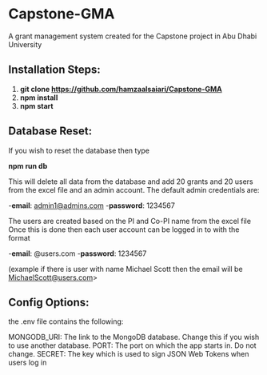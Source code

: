 # Capstone-GMA
A grant management system created for the Capstone project in Abu Dhabi University

## Installation Steps:

1) **git clone https://github.com/hamzaalsaiari/Capstone-GMA**
2) **npm install**
3) **npm start**


## Database Reset: 

If you wish to reset the database then type

**npm run db**

This will delete all data from the database and add 20 grants and 20 users from the excel file and an admin account.
The default admin credentials are:

-**email**: admin1@admins.com
-**password**: 1234567

The users are created based on the PI and Co-PI name from the excel file
Once this is done then each user account can be logged in to with the format

-**email**: <FirstnameLastname>@users.com
-**password**: 1234567
  
(example if there is user with name Michael Scott then the email will be MichaelScott@users.com>

## Config Options:

the .env file contains the following:

MONGODB_URI: The link to the MongoDB database. Change this if you wish to use another database. 
PORT: The port on which the app starts in. Do not change. 
SECRET: The key which is used to sign JSON Web Tokens when users log in

